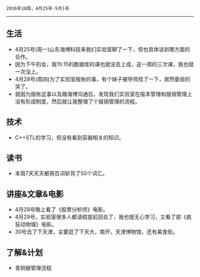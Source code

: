 	2016年18周，4月25号-5月1号
---
##  生活
+ 4月25号(周一)山东海博科技来我们实验室聊了一下，但也具体谈到哪方面的合作。
+ 因为下午的会，我15:15的数据库的课也就没去上成，这一周的三次课，我也就一次没上。
+ 4月28号(周四)为了实验室报账的事，有个妹子被导师找了一下，居然委屈的哭了。
+ 就因为报账这事以及跟海博沟通后，发现我们实验室在版本管理和报销管理上没有形成制度，然后就让我整理了个报销管理的流程。


##  技术
+ C++STL的学习，但没有看到容器相关的知识。

##  读书
+ 本周7天天天都用百词斩背了50个词汇。

##  讲座&文章&电影
+ 4月28号晚上看了《股票分析师》电影。
+ 4月29号，实验室很多人都请假提前回去了，我也就无心学习，又看了部《疯狂动物城》电影。
+ 30号去了下天津，主要逛了下天大，南开，天津博物馆，还有美食街。

##  了解&计划
+ 青铜器管理流程
